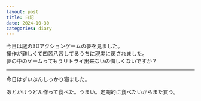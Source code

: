 ```yaml
---
layout: post
title: 日記
date: 2024-10-30
categories: diary
---
```


今日は謎の3Dアクションゲームの夢を見ました。  
操作が難しくて四苦八苦してるうちに現実に戻されました。  
夢の中のゲームってもうリトライ出来ないの悔しくないですか？

---

今日はずいぶんしっかり寝ました。

あとかけうどん作って食べた。うまい。定期的に食べたいからまた買う。

